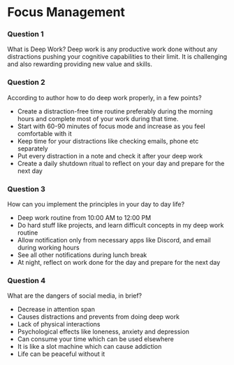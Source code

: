 # Focus Management

### Question 1
What is Deep Work?
Deep work is any productive work done without any distractions pushing your cognitive capabilities to their limit. It is challenging and also rewarding providing new value and skills.

### Question 2
According to author how to do deep work properly, in a few points?
- Create a distraction-free time routine preferably during the morning hours and complete most of your work during that time.
- Start with 60-90 minutes of focus mode and increase as you feel comfortable with it
- Keep time for your distractions like checking emails, phone etc separately
- Put every distraction in a note and check it after your deep work
- Create a daily shutdown ritual to reflect on your day and prepare for the next day 
  
### Question 3
How can you implement the principles in your day to day life?
- Deep work routine from 10:00 AM to 12:00 PM
- Do hard stuff like projects, and learn difficult concepts in my deep work routine
- Allow notification only from necessary apps like Discord, and email during working hours
- See all other notifications during lunch break
- At night, reflect on work done for the day and prepare for the next day 

### Question 4
What are the dangers of social media, in brief?
- Decrease in attention span
- Causes distractions and prevents from doing deep work
- Lack of physical interactions
- Psychological effects like loneness, anxiety and depression
- Can consume your time which can be used elsewhere
- It is like a slot machine which can cause addiction
- Life can be peaceful without it
